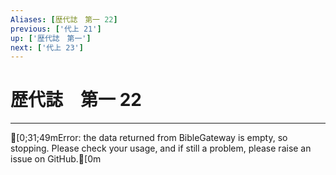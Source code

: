 ```yaml
---
Aliases: [歴代誌　第一 22]
previous: ['代上 21']
up: ['歴代誌　第一']
next: ['代上 23']
---
```

# 歴代誌　第一 22

***
[0;31;49mError: the data returned from BibleGateway is empty, so stopping. Please check your usage, and if still a problem, please raise an issue on GitHub.[0m
